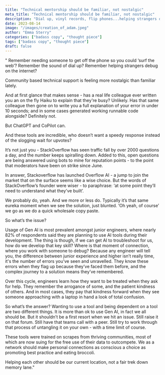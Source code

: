 ```yaml
---
title: "Technical mentorship should be familiar, not nostalgic"
meta_title: "Technical mentorship should be familiar, not nostalgic"
description: "Dial up, vinyl records, flip phones...helping strangers debug on the internet? To avoid technical mentorship becoming a journey down memory lane, we all have a part to play."
date: 2023-08-14
image: "/images/creation_of_adam.jpeg"
author: "Emma Sterry"
categories: ["badass copy", "thought piece"]
tags: ["badass copy", "thought piece"]
draft: false
---
```


"
Remember needing someone to get off the phone so you could ‘surf the web’?
Remember the sound of dial up?
Remember helping strangers debug on the internet?

Community based technical support is feeling more nostalgic than familiar lately. 

And at first glance that makes sense - has a real life colleague ever written you an on the fly Haiku to explain that they're busy? Unlikely. Has that same colleague then gone on to write you a full explanation of your error in under 10 seconds; and in some cases generated working runnable code alongside? Definitely not. 

But ChatGPT and CoPilot can.

And these tools are incredible, who doesn’t want a speedy response instead of the slogging wait for upvotes? 

It’s not just you - StackOverflow has seen traffic fall by over 2000 questions a day, and the number keeps spiralling down. Added to this, open questions are being answered using bots to mine for reputation points - to the point that moderators have been on strike since June. 

In answer, Stackoverflow has launched Overflow AI - a jump to join the market that on the surface seems like a wise choice. But the words of StackOverflow’s founder were wiser - to paraphrase: ‘at some point they’ll need to understand what they’ve built’.

We probably do, yeah. And we more or less do. Typically it’s that same eureka moment when we see the solution, just blunted. ‘Oh yeah, of course’ we go as we do a quick wholesale copy paste. 

So what’s the issue?

Usage of Gen AI is most prevalent amongst junior engineers, where nearly 82% of respondents said they are planning to use AI tools during their development. The thing is though, if we can get AI to troubleshoot for us, how do we develop that key skill? Where is that moment of connection, where you work with someone to debug? Because any engineer will tell you, the difference between junior experience and higher isn’t really time, it's the number of errors you’ve seen and unravelled. They know these errors when they flag up because they’ve faced them before, and the complex journey to a solution means they’ve remembered.

Over this cycle, engineers learn how they want to be treated when they ask for help. They remember the arrogance of some, and the patient kindness of others. And in most cases, they pay that kindness forward when they see someone approaching with a laptop in hand a look of total confusion.

So what’s the answer? Wanting to use a tool and being dependent on a tool are two different things. It is more than ok to use Gen AI, in fact we all should be. But it shouldn’t be a first resort when we hit an issue. Still raise it on that forum. Still have that teams call with a peer. Still try to work through that process of untangling it on your own - with a time limit of course. 

These tools were trained on scrapes from thriving communities, most of which are now suing for the free use of their data to outcompete. We as a network should make personal connections as conscious a choice as promoting best practice and eating broccoli.

Helping each other should be our current location, not a fair trek down memory lane."
